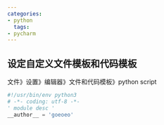 ```yaml
---
categories:
- python
  tags:
- pycharm
---
```


## 设定自定义文件模板和代码模板
文件》设置》编辑器》文件和代码模板》python script 
```py
#!/usr/bin/env python3
# -*- coding: utf-8 -*-
' module desc '
__author__ = 'goeoeo'
```
